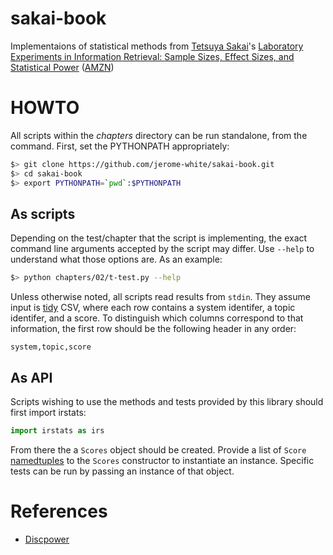 # sakai-book

Implementaions of statistical methods from [Tetsuya
Sakai](http://sakailab.com/tetsuya/)'s [Laboratory Experiments in
Information Retrieval: Sample Sizes, Effect Sizes, and Statistical
Power](http://sakailab.com/leirbook/)
([AMZN](https://www.amazon.com/dp/9811311986))

# HOWTO

All scripts within the *chapters* directory can be run standalone,
from the command. First, set the PYTHONPATH appropriately:

```bash
$> git clone https://github.com/jerome-white/sakai-book.git
$> cd sakai-book
$> export PYTHONPATH=`pwd`:$PYTHONPATH
```

## As scripts

Depending on the test/chapter that the script is implementing, the
exact command line arguments accepted by the script may differ. Use
`--help` to understand what those options are. As an example:

```bash
$> python chapters/02/t-test.py --help
```

Unless otherwise noted, all scripts read results from `stdin`. They
assume input is [tidy](http://vita.had.co.nz/papers/tidy-data.html)
CSV, where each row contains a system identifer, a topic identifer,
and a score. To distinguish which columns correspond to that
information, the first row should be the following header in any
order:

```
system,topic,score
```

## As API

Scripts wishing to use the methods and tests provided by this library
should first import irstats:

```python
import irstats as irs
```

From there the a `Scores` object should be created. Provide a list of
`Score`
[namedtuples](https://docs.python.org/3.7/library/collections.html#collections.namedtuple)
to the `Scores` constructor to instantiate an instance. Specific tests
can be run by passing an instance of that object.

# References

* [Discpower](http://research.nii.ac.jp/ntcir/tools/discpower-en.html)
